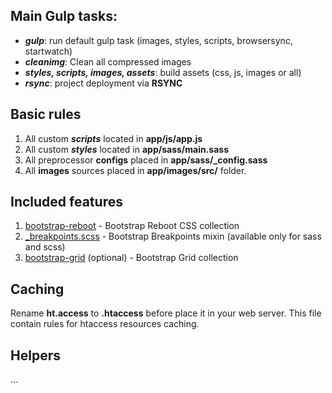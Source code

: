 <h2>Main Gulp tasks:</h2>

<ul>
	<li><strong title="gulp task"><em>gulp</em></strong>: run default gulp task (images, styles, scripts, browsersync, startwatch)</li>
	<li><strong title="cleanimg task"><em>cleanimg</em></strong>: Clean all compressed images</li>
	<li><strong title="styles, scripts, images, assets tasks"><em>styles, scripts, images, assets</em></strong>: build assets (css, js, images or all)</li>
	<li><strong title="rsync task"><em>rsync</em></strong>: project deployment via <strong>RSYNC</strong></li>
</ul>

<h2>Basic rules</h2>

<ol>
	<li>All custom <strong title="scripts task"><em>scripts</em></strong> located in <strong>app/js/app.js</strong></li>
	<li>All custom <strong title="styles task"><em>styles</em></strong> located in <strong>app/sass/main.sass</strong></li>
	<li>All preprocessor <strong>configs</strong> placed in <strong>app/sass/_config.sass</strong></li>
	<li>All <strong>images</strong> sources placed in <strong>app/images/src/</strong> folder.</li>
</ol>

<h2>Included features</h2>

<ol>
	<li><a href="https://getbootstrap.com/docs/4.0/content/reboot/">bootstrap-reboot</a> - Bootstrap Reboot CSS collection</li>
	<li>
		<a href="https://getbootstrap.com/docs/4.0/layout/overview/#responsive-breakpoints">_breakpoints.scss</a> - Bootstrap Breakpoints mixin (available only for sass and scss)</li>
		<li><a href="https://getbootstrap.com/docs/4.0/layout/grid/">bootstrap-grid</a> (optional) - Bootstrap Grid collection</li>
</ol>

<h2>Caching</h2>

<p>Rename <strong>ht.access</strong> to <strong>.htaccess</strong> before place it in your web server. This file contain rules for htaccess resources caching.</p>

<h2>Helpers</h2>

<p>...</p>
